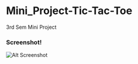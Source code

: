 # Mini_Project-Tic-Tac-Toe
3rd Sem Mini Project

### Screenshot!

![Alt Screenshot](https://user-images.githubusercontent.com/32893605/56266359-9db51100-6109-11e9-8240-0a81504f4c45.png?raw=true "Optional Title")
